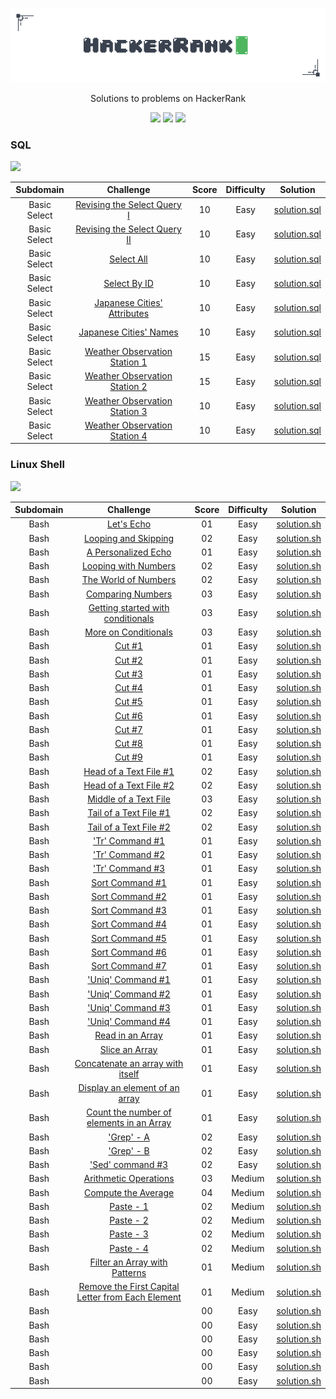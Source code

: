 <p align="center">
	<img src="Images/hackerrank-logo.png" ></a>
</p>
<p align="center">
    Solutions to problems on HackerRank
</p>
<p align="center">
	<img src="https://img.shields.io/badge/Problems%20Solved-51-brightgreen.svg">
	<img src="https://img.shields.io/badge/Language-Rust/Shell/SQL-orange.svg">
	<img src="https://img.shields.io/badge/Latest%20Update-15/11/2024-brightgreen.svg">
</p>

### SQL
<p><img src="https://img.shields.io/badge/Points-110-orange.svg"></p>

|          Subdomain          |                                                          Challenge                                                           | Score  | Difficulty |                                             Solution                                                                    |
|:---------------------------:|:----------------------------------------------------------------------------------------------------------------------------:|:------:|:----------:|:-----------------------------------------------------------------------------------------------------------------------:|
|        Basic Select         | [Revising the Select Query I](https://www.hackerrank.com/challenges/revising-the-select-query)                               |   10   |    Easy    | [solution.sql](https://github.com/nfoj/hackerrank/blob/main/SQL/Revising-the-Select-Query-I/solution.sql)               |
|        Basic Select         | [Revising the Select Query II](https://www.hackerrank.com/challenges/revising-the-select-query-2)                            |   10   |    Easy    | [solution.sql](https://github.com/nfoj/hackerrank/blob/main/SQL/Revising-the-Select-Query-II/solution.sql)              |
|        Basic Select         | [Select All](https://www.hackerrank.com/challenges/select-all-sql)                                                           |   10   |    Easy    | [solution.sql](https://github.com/nfoj/hackerrank/blob/main/SQL/Select-All/solution.sql)                                |
|        Basic Select         | [Select By ID](https://www.hackerrank.com/challenges/select-by-id)                                                           |   10   |    Easy    | [solution.sql](https://github.com/nfoj/hackerrank/blob/main/SQL/Select-By-ID/solution.sql)                              |
|        Basic Select         | [Japanese Cities' Attributes](https://www.hackerrank.com/challenges/japanese-cities-attributes)                              |   10   |    Easy    | [solution.sql](https://github.com/nfoj/hackerrank/blob/main/SQL/Japanese-Cities-Attributes/solution.sql)                |
|        Basic Select         | [Japanese Cities' Names](https://www.hackerrank.com/challenges/japanese-cities-name)                                         |   10   |    Easy    | [solution.sql](https://github.com/nfoj/hackerrank/blob/main/SQL/Japanese-Cities-Names/solution.sql)                     |
|        Basic Select         | [Weather Observation Station 1](https://www.hackerrank.com/challenges/weather-observation-station-1)                         |   15   |    Easy    | [solution.sql](https://github.com/nfoj/hackerrank/blob/main/SQL/Weather-Observation-Station-1/solution.sql)             |
|        Basic Select         | [Weather Observation Station 2](https://www.hackerrank.com/challenges/weather-observation-station-2)                         |   15   |    Easy    | [solution.sql](https://github.com/nfoj/hackerrank/blob/main/SQL/Weather-Observation-Station-2/solution.sql)             |
|        Basic Select         | [Weather Observation Station 3](https://www.hackerrank.com/challenges/weather-observation-station-3)                         |   10   |    Easy    | [solution.sql](https://github.com/nfoj/hackerrank/blob/main/SQL/Weather-Observation-Station-3/solution.sql)             |
|        Basic Select         | [Weather Observation Station 4](https://www.hackerrank.com/challenges/weather-observation-station-4)                         |   10   |    Easy    | [solution.sql](https://github.com/nfoj/hackerrank/blob/main/SQL/Weather-Observation-Station-4/solution.sql)             |



### Linux Shell
<p><img src="https://img.shields.io/badge/Points-110-orange.svg"></p>

|          Subdomain          |                                                          Challenge                                                           | Score  | Difficulty |                                             Solution                                                                    |
|:---------------------------:|:----------------------------------------------------------------------------------------------------------------------------:|:------:|:----------:|:-----------------------------------------------------------------------------------------------------------------------:|
|        Bash                 | [Let's Echo](https://www.hackerrank.com/challenges/bash-tutorials-lets-echo)                                                 						|   01   |    Easy    | [solution.sh](https://github.com/nfoj/hackerrank/blob/main/Linux-Shell/Lets-Echo/solution.sh)                           |
|        Bash                 | [Looping and Skipping](https://www.hackerrank.com/challenges/bash-tutorials---looping-and-skipping)                          						|   02   |    Easy    | [solution.sh](https://github.com/nfoj/hackerrank/blob/main/Linux-Shell/Looping-and-Skipping/solution.sh)                |
|        Bash                 | [A Personalized Echo](https://www.hackerrank.com/challenges/bash-tutorials---a-personalized-echo)                            						|   01   |    Easy    | [solution.sh](https://github.com/nfoj/hackerrank/blob/main/Linux-Shell/A-Personalized-Echo/solution.sh)                 |
|        Bash                 | [Looping with Numbers](https://www.hackerrank.com/challenges/bash-tutorials---looping-with-numbers)                          						|   02   |    Easy    | [solution.sh](https://github.com/nfoj/hackerrank/blob/main/Linux-Shell/Looping-with-Numbers/solution.sh)                |
|        Bash                 | [The World of Numbers](https://www.hackerrank.com/challenges/bash-tutorials---the-world-of-numbers)                          						|   02   |    Easy    | [solution.sh](https://github.com/nfoj/hackerrank/blob/main/Linux-Shell/The-World-of-Numbers/solution.sh)                |
|        Bash                 | [Comparing Numbers](https://www.hackerrank.com/challenges/bash-tutorials---comparing-numbers)                                						|   03   |    Easy    | [solution.sh](https://github.com/nfoj/hackerrank/blob/main/Linux-Shell/Comparing-Numbers/solution.sh)                     |
|        Bash                 | [Getting started with conditionals](https://www.hackerrank.com/challenges/bash-tutorials---getting-started-with-conditionals)						|   03   |    Easy    | [solution.sh](https://github.com/nfoj/hackerrank/blob/main/Linux-Shell/Getting-started-with-conditionals/solution.sh)                     |
|        Bash                 | [More on Conditionals](https://www.hackerrank.com/challenges/bash-tutorials---more-on-conditionals)                          						|   03   |    Easy    | [solution.sh](https://github.com/nfoj/hackerrank/blob/main/Linux-Shell/More-on-Conditionals/solution.sh)                     |
|        Bash                 | [Cut #1](https://www.hackerrank.com/challenges/text-processing-cut-1)                                                        						|   01   |    Easy    | [solution.sh](https://github.com/nfoj/hackerrank/blob/main/Linux-Shell/Cut-%231/solution.sh)                     |
|        Bash                 | [Cut #2](https://www.hackerrank.com/challenges/text-processing-cut-2)                                                        						|   01   |    Easy    | [solution.sh](https://github.com/nfoj/hackerrank/blob/main/Linux-Shell/Cut-%232/solution.sh)                     |
|        Bash                 | [Cut #3](https://www.hackerrank.com/challenges/text-processing-cut-3)                                                        						|   01   |    Easy    | [solution.sh](https://github.com/nfoj/hackerrank/blob/main/Linux-Shell/Cut-%233/solution.sh)                     |
|        Bash                 | [Cut #4](https://www.hackerrank.com/challenges/text-processing-cut-4)                                                        						|   01   |    Easy    | [solution.sh](https://github.com/nfoj/hackerrank/blob/main/Linux-Shell/Cut-%234/solution.sh)                     |
|        Bash                 | [Cut #5](https://www.hackerrank.com/challenges/text-processing-cut-5)                                                        						|   01   |    Easy    | [solution.sh](https://github.com/nfoj/hackerrank/blob/main/Linux-Shell/Cut-%235/solution.sh)                     |
|        Bash                 | [Cut #6](https://www.hackerrank.com/challenges/text-processing-cut-6)                                                        						|   01   |    Easy    | [solution.sh](https://github.com/nfoj/hackerrank/blob/main/Linux-Shell/Cut-%236/solution.sh)                     |
|        Bash                 | [Cut #7](https://www.hackerrank.com/challenges/text-processing-cut-7)                                                        						|   01   |    Easy    | [solution.sh](https://github.com/nfoj/hackerrank/blob/main/Linux-Shell/Cut-%237/solution.sh)                     |
|        Bash                 | [Cut #8](https://www.hackerrank.com/challenges/text-processing-cut-8)                                                        						|   01   |    Easy    | [solution.sh](https://github.com/nfoj/hackerrank/blob/main/Linux-Shell/Cut-%238/solution.sh)                     |
|        Bash                 | [Cut #9](https://www.hackerrank.com/challenges/text-processing-cut-9)                                                        						|   01   |    Easy    | [solution.sh](https://github.com/nfoj/hackerrank/blob/main/Linux-Shell/Cut-%239/solution.sh)                     |
|        Bash                 | [Head of a Text File #1](https://www.hackerrank.com/challenges/text-processing-head-1)                                       						|   02   |    Easy    | [solution.sh](https://github.com/nfoj/hackerrank/blob/main/Linux-Shell/Head-of-a-Text-File-%231/solution.sh)     |
|        Bash                 | [Head of a Text File #2](https://www.hackerrank.com/challenges/text-processing-head-2)                                       						|   02   |    Easy    | [solution.sh](https://github.com/nfoj/hackerrank/blob/main/Linux-Shell/Head-of-a-Text-File-%232/solution.sh)     |
|        Bash                 | [Middle of a Text File](https://www.hackerrank.com/challenges/text-processing-in-linux---the-middle-of-a-text-file/problem)  						|   03   |    Easy    | [solution.sh](https://github.com/nfoj/hackerrank/blob/main/Linux-Shell/Middle-of-a-Text-File/solution.sh)        |
|        Bash                 | [Tail of a Text File #1](https://www.hackerrank.com/challenges/text-processing-tail-1/problem?isFullScreen=true)                                                   	|   02   |    Easy    | [solution.sh](https://github.com/nfoj/hackerrank/blob/main/Linux-Shell/Tail-of-a-Text-File-%231/solution.sh)                                       |
|        Bash                 | [Tail of a Text File #2](https://www.hackerrank.com/challenges/text-processing-tail-2/problem)                                                                     	|   02   |    Easy    | [solution.sh](https://github.com/nfoj/hackerrank/blob/main/Linux-Shell/Tail-of-a-Text-File-%232/solution.sh)                                       |
|        Bash                 | ['Tr' Command #1](https://www.hackerrank.com/challenges/text-processing-tr-1/problem)                                                                              	|   01   |    Easy    | [solution.sh](https://github.com/nfoj/hackerrank/blob/main/Linux-Shell/Tr-Command-%231/solution.sh)                                                |
|        Bash                 | ['Tr' Command #2](https://www.hackerrank.com/challenges/text-processing-tr-2/problem)                                                                              	|   01   |    Easy    | [solution.sh](https://github.com/nfoj/hackerrank/blob/main/Linux-Shell/Tr-Command-%232/solution.sh)                                                |
|        Bash                 | ['Tr' Command #3](https://www.hackerrank.com/challenges/text-processing-tr-3/problem)                                                                              	|   01   |    Easy    | [solution.sh](https://github.com/nfoj/hackerrank/blob/main/Linux-Shell/Tr-Command-%233/solution.sh)                                                |
|        Bash                 | [Sort Command #1](https://www.hackerrank.com/challenges/text-processing-sort-1/problem)                                                                            	|   01   |    Easy    | [solution.sh](https://github.com/nfoj/hackerrank/blob/main/Linux-Shell/Sort-command-%231/solution.sh)                                              |
|        Bash                 | [Sort Command #2](https://www.hackerrank.com/challenges/text-processing-sort-2/problem)                                                                            	|   01   |    Easy    | [solution.sh](https://github.com/nfoj/hackerrank/blob/main/Linux-Shell/Sort-command-%232/solution.sh)                                              |
|        Bash                 | [Sort Command #3](https://www.hackerrank.com/challenges/text-processing-sort-3/problem)                                                                            	|   01   |    Easy    | [solution.sh](https://github.com/nfoj/hackerrank/blob/main/Linux-Shell/Sort-command-%233/solution.sh)                                              |
|        Bash                 | [Sort Command #4](https://www.hackerrank.com/challenges/text-processing-sort-4/problem)                                                                            	|   01   |    Easy    | [solution.sh](https://github.com/nfoj/hackerrank/blob/main/Linux-Shell/Sort-command-%234/solution.sh)                                              |
|        Bash                 | [Sort Command #5](https://www.hackerrank.com/challenges/text-processing-sort-5/problem)                                                                            	|   01   |    Easy    | [solution.sh](https://github.com/nfoj/hackerrank/blob/main/Linux-Shell/Sort-command-%235/solution.sh)                                              |
|        Bash                 | [Sort Command #6](https://www.hackerrank.com/challenges/text-processing-sort-6/problem)                                                                            	|   01   |    Easy    | [solution.sh](https://github.com/nfoj/hackerrank/blob/main/Linux-Shell/Sort-command-%236/solution.sh)                                              |
|        Bash                 | [Sort Command #7](https://www.hackerrank.com/challenges/text-processing-sort-7/problem)                                                                            	|   01   |    Easy    | [solution.sh](https://github.com/nfoj/hackerrank/blob/main/Linux-Shell/Sort-command-%237/solution.sh)                                              |
|        Bash                 | ['Uniq' Command #1](https://www.hackerrank.com/challenges/text-processing-in-linux-the-uniq-command-1/problem)                                                     	|   01   |    Easy    | [solution.sh](https://github.com/nfoj/hackerrank/blob/main/Linux-Shell/Uniq-command-%231/solution.sh)                                              |
|        Bash                 | ['Uniq' Command #2](https://www.hackerrank.com/challenges/text-processing-in-linux-the-uniq-command-2/problem)                                                     	|   01   |    Easy    | [solution.sh](https://github.com/nfoj/hackerrank/blob/main/Linux-Shell/Uniq-command-%232/solution.sh)                                              |
|        Bash                 | ['Uniq' Command #3](https://www.hackerrank.com/challenges/text-processing-in-linux-the-uniq-command-3/problem)                                                     	|   01   |    Easy    | [solution.sh](https://github.com/nfoj/hackerrank/blob/main/Linux-Shell/Uniq-command-%233/solution.sh)                                              |
|        Bash                 | ['Uniq' Command #4](https://www.hackerrank.com/challenges/text-processing-in-linux-the-uniq-command-4/problem)                                                     	|   01   |    Easy    | [solution.sh](https://github.com/nfoj/hackerrank/blob/main/Linux-Shell/Uniq-command-%234/solution.sh)                                              |
|        Bash                 | [Read in an Array](https://www.hackerrank.com/challenges/bash-tutorials-read-in-an-array/problem)                                                                  	|   01   |    Easy    | [solution.sh](https://github.com/nfoj/hackerrank/blob/main/Linux-Shell/Read-in-an-Array/solution.sh)                                               |
|        Bash                 | [Slice an Array](https://www.hackerrank.com/challenges/bash-tutorials-slice-an-array/problem)                                                                      	|   01   |    Easy    | [solution.sh](https://github.com/nfoj/hackerrank/blob/main/Linux-Shell/Slice-an-Array/solution.sh)                                                 |
|        Bash                 | [Concatenate an array with itself](https://www.hackerrank.com/challenges/bash-tutorials-concatenate-an-array-with-itself/problem)                                  	|   01   |    Easy    | [solution.sh](https://github.com/nfoj/hackerrank/blob/main/Linux-Shell/Concatenate-an-array-with-itself/solution.sh)                               |
|        Bash                 | [Display an element of an array](https://www.hackerrank.com/challenges/bash-tutorials-display-the-third-element-of-an-array/problem)                               	|   01   |    Easy    | [solution.sh](https://github.com/nfoj/hackerrank/blob/main/Linux-Shell/Display-an-element-of-an-array/solution.sh)                                 |
|        Bash                 | [Count the number of elements in an Array](https://www.hackerrank.com/challenges/bash-tutorials-count-the-number-of-elements-in-an-array/problem)                  	|   01   |    Easy    | [solution.sh](https://github.com/nfoj/hackerrank/blob/main/Linux-Shell/Count-the-number-of-elements-in-an-Array/solution.sh#L3)                    |
|        Bash                 | ['Grep' - A](https://www.hackerrank.com/challenges/text-processing-in-linux-the-grep-command-4/problem)                                                            	|   02   |    Easy    | [solution.sh](https://github.com/nfoj/hackerrank/blob/main/Linux-Shell/Grep-A/solution.sh)                                                         |
|        Bash                 | ['Grep' - B](https://www.hackerrank.com/challenges/text-processing-in-linux-the-grep-command-5/problem)                                                            	|   02   |    Easy    | [solution.sh](https://github.com/nfoj/hackerrank/blob/main/Linux-Shell/Grep-B/solution.sh)                                                         |
|        Bash                 | ['Sed' command #3](https://www.hackerrank.com/challenges/text-processing-in-linux-the-sed-command-3/problem)                                                       	|   02   |    Easy    | [solution.sh](https://github.com/nfoj/hackerrank/blob/main/Linux-Shell/Sed-command-%233/solution.sh)                                               |
|        Bash                 | [Arithmetic Operations](https://www.hackerrank.com/challenges/bash-tutorials---arithmetic-operations/problem)                                       		    	|   03   |    Medium  | [solution.sh](https://github.com/nfoj/hackerrank/blob/main/Linux-Shell/Arithmetic-Operations/solution.sh)                                          |
|        Bash                 | [Compute the Average](https://www.hackerrank.com/challenges/bash-tutorials---compute-the-average/problem)                                       		     	|   04   |    Medium  | [solution.sh](https://github.com/nfoj/hackerrank/blob/main/Linux-Shell/Compute-the-Average/solution.sh)                                            |
|        Bash                 | [Paste - 1](https://www.hackerrank.com/challenges/paste-1/problem)                                       		     					   	|   02   |    Medium  | [solution.sh](https://github.com/nfoj/hackerrank/blob/main/Linux-Shell/Paste-1/solution.sh)                     				   |
|        Bash                 | [Paste - 2](https://www.hackerrank.com/challenges/paste-2/problem)                                       		     						|   02   |    Medium  | [solution.sh](https://github.com/nfoj/hackerrank/blob/main/Linux-Shell/Paste-2/solution.sh)                      				   |
|        Bash                 | [Paste - 3](https://www.hackerrank.com/challenges/paste-3/problem)                                                           						|   02   |    Medium  | [solution.sh](https://github.com/nfoj/hackerrank/blob/main/Linux-Shell/Paste-3/solution.sh)                      				   |
|        Bash                 | [Paste - 4](https://www.hackerrank.com/challenges/paste-4/problem)                                                           						|   02   |    Medium  | [solution.sh](https://github.com/nfoj/hackerrank/blob/main/Linux-Shell/Paste-4/solution.sh)                      				   |
|        Bash                 | [Filter an Array with Patterns](https://www.hackerrank.com/challenges/bash-tutorials-filter-an-array-with-patterns/problem)                                    		     					   	|   01   |    Medium  | [solution.sh](https://github.com/nfoj/hackerrank/blob/main/Linux-Shell/Filter-an-Array-with-Patterns/solution.sh)   |
|        Bash                 | [Remove the First Capital Letter from Each Element](https://www.hackerrank.com/challenges/bash-tutorials-remove-the-first-capital-letter-from-each-array-element/problem)                                       		     					   	|   01   |    Medium  | [solution.sh](https://github.com/nfoj/hackerrank/blob/main/Linux-Shell/Remove-the-First-Capital-Letter-from-Each-Element/solution.sh)                      |
|        Bash                 | []()                      |   00   |    Easy    | [solution.sh]()                   |
|        Bash                 | []()                      |   00   |    Easy    | [solution.sh]()                   |
|        Bash                 | []()                      |   00   |    Easy    | [solution.sh]()                   |
|        Bash                 | []()                      |   00   |    Easy    | [solution.sh]()                   |
|        Bash                 | []()                      |   00   |    Easy    | [solution.sh]()                   |
|        Bash                 | []()                      |   00   |    Easy    | [solution.sh]()                   |










